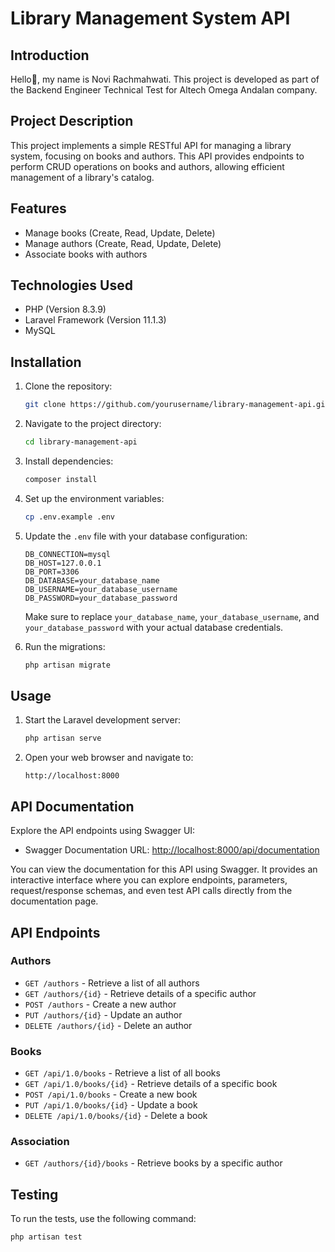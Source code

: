 # Library Management System API

## Introduction
Hello👋, my name is Novi Rachmahwati. This project is developed as part of the Backend Engineer Technical Test for Altech Omega Andalan company.

## Project Description
This project implements a simple RESTful API for managing a library system, focusing on books and authors. This API provides endpoints to perform CRUD operations on books and authors, allowing efficient management of a library's catalog.

## Features
- Manage books (Create, Read, Update, Delete)
- Manage authors (Create, Read, Update, Delete)
- Associate books with authors

## Technologies Used
- PHP (Version 8.3.9)
- Laravel Framework (Version 11.1.3)
- MySQL

## Installation
1. Clone the repository:
    ```sh
    git clone https://github.com/yourusername/library-management-api.git
    ```
2. Navigate to the project directory:
    ```sh
    cd library-management-api
    ```
3. Install dependencies:
    ```sh
    composer install
    ```
4. Set up the environment variables:
    ```sh
    cp .env.example .env
    ```
5. Update the `.env` file with your database configuration:

    ```
    DB_CONNECTION=mysql
    DB_HOST=127.0.0.1
    DB_PORT=3306
    DB_DATABASE=your_database_name
    DB_USERNAME=your_database_username
    DB_PASSWORD=your_database_password
    ```

   Make sure to replace `your_database_name`, `your_database_username`, and `your_database_password` with your actual database credentials.

6. Run the migrations:
    ```sh
    php artisan migrate
    ```

## Usage
1. Start the Laravel development server:
    ```sh
    php artisan serve
    ```
2. Open your web browser and navigate to:
    ```
    http://localhost:8000
    ```

## API Documentation
Explore the API endpoints using Swagger UI:
- Swagger Documentation URL: [http://localhost:8000/api/documentation](http://localhost:8000/api/documentation)

You can view the documentation for this API using Swagger. It provides an interactive interface where you can explore endpoints, parameters, request/response schemas, and even test API calls directly from the documentation page.

## API Endpoints
### Authors
- `GET /authors` - Retrieve a list of all authors
- `GET /authors/{id}` - Retrieve details of a specific author
- `POST /authors` - Create a new author
- `PUT /authors/{id}` - Update an author
- `DELETE /authors/{id}` - Delete an author

### Books
- `GET /api/1.0/books` - Retrieve a list of all books
- `GET /api/1.0/books/{id}` - Retrieve details of a specific book
- `POST /api/1.0/books` - Create a new book
- `PUT /api/1.0/books/{id}` - Update a book
- `DELETE /api/1.0/books/{id}` - Delete a book

### Association
- `GET /authors/{id}/books` - Retrieve books by a specific author

## Testing
To run the tests, use the following command:
```sh
php artisan test
